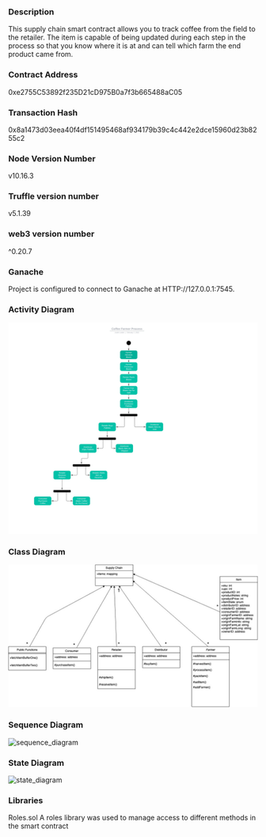 ### Description
This supply chain smart contract allows you to track coffee from the field to the retailer. The item is capable of being updated during each step in the process so that you know where it is at and can tell which farm the end product came from. 

### Contract Address

0xe2755C53892f235D21cD975B0a7f3b665488aC05

### Transaction Hash

0x8a1473d03eea40f4df151495468af934179b39c4c442e2dce15960d23b8255c2

### Node Version Number
v10.16.3

### Truffle version number
v5.1.39

### web3 version number
^0.20.7

### Ganache
Project is configured to connect to Ganache at HTTP://127.0.0.1:7545.

### Activity Diagram
![activity_diagram](images/activity_diagram.jpeg)

### Class Diagram
![class_diagram](images/class_diagram.jpg)

### Sequence Diagram
![sequence_diagram](images/sequence_diagram.jpg)

### State Diagram
![state_diagram](images/state_diagram.jpg)

### Libraries
Roles.sol
A roles library was used to manage access to different methods in the smart contract

